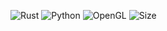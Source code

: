 ![Rust](https://img.shields.io/badge/rust-%23000000.svg?style=flat&logo=rust&logoColor=white)
![Python](https://img.shields.io/badge/python-3670A0?style=flat&logo=python&logoColor=ffdd54)
![OpenGL](https://img.shields.io/badge/OpenGL-%23FFFFFF.svg?style=flat&logo=opengl)
![Size](https://img.shields.io/github/languages/code-size/s3gf4u17/geometry)